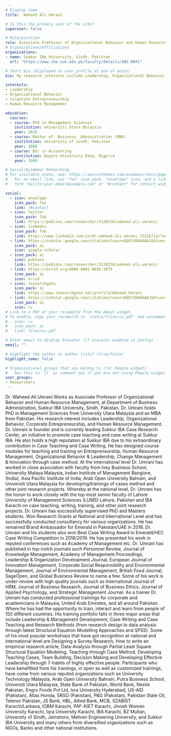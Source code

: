 ```yaml
---
# Display name
title:  Waheed Ali Umrani

# Is this the primary user of the site?
superuser: false

# Role/position
role: Associate Professor of Organizational Behavior and Human Resource Management
# Organizations/Affiliations
organizations:
- name: Sukkur IBA University, Sindh, Pakistan
  url: "https://www.iba-suk.edu.pk/faculty/details/INS-0041"

# Short bio (displayed in user profile at end of posts)
bio: My research interests include Leadership, Organizational Behavior, Corporate Entrepreneurship, and Human Resource Management.

interests:
- Leadership
- Organizational Behavior 
- Corporate Entrepreneurship
- Human Resource Management

education:
  courses:
  - course: PhD in Management Sciences
    institution: Universiti Utara Malaysia
    year: 2016
  - course: Master of  Business  Administration (MBA) 
    institution: University of Sindh, Pakistan 
    year: 2008
  - course: BSc in Accounting
    institution: Bayero University Kano, Nigeria
    year: 1989

# Social/Academic Networking
# For available icons, see: https://sourcethemes.com/academic/docs/page-builder/#icons
#   For an email link, use "fas" icon pack, "envelope" icon, and a link in the
#   form "mailto:your-email@example.com" or "#contact" for contact widget.

social:
  - icon: envelope
    icon_pack: fas
    link: /#contact
  - icon: twitter
    icon_pack: fab
    link: https://publons.com/researcher/3138236/waheed-ali-umrani/
  - icon: linkedin
    icon_pack: fab
    link: https://www.linkedin.com/in/dr-waheed-ali-umrani-7322671a/?originalSubdomain=pk
  - link: https://scholar.google.com/citations?user=DQ9lSB4AAAAJ&hl=en
    icon_pack: ai
    icon: google-scholar
  - icon_pack: ai
    icon: publons
    link: https://publons.com/researcher/3138236/waheed-ali-umrani/
  - link: https://orcid.org/0000-0001-9835-3979
    icon_pack: ai
    icon: orcid
  - icon: researchgate
    icon_pack: ai
    link: https://www.researchgate.net/profile/Waheed_Umrani
  - link: https://scholar.google.com/citations?user=DQ9lSB4AAAAJ&hl=en
    icon_pack: ai
    icon: cv
# Link to a PDF of your resume/CV from the About widget.
# To enable, copy your resume/CV to `static/files/cv.pdf` and uncomment the lines below.
# - icon: cv
#   icon_pack: ai
#   link: files/cv.pdf

# Enter email to display Gravatar (if Gravatar enabled in Config)
email: ""

# Highlight the author in author lists? (true/false)
highlight_name: false

# Organizational groups that you belong to (for People widget)
#   Set this to `[]` or comment out if you are not using People widget.
user_groups:
- Researchers
---
```

<div class=text-justify> 

Dr. Waheed Ali Umrani Works as Associate Professor of Organizational Behavior and Human Resource Management, at Department of Business Administration, Sukkur IBA University, Sindh, Pakistan. Dr. Umrani holds PhD in Management Sciences from University Utara Malaysia and an MBA from Pakistan. His research interest includes Leadership, Organizational Behavior, Corporate Entrepreneurship, and Human Resource Management. Dr. Umrani is founder and is currently leading Sukkur IBA Case Research Center, an initiative to promote case teaching and case writing at Sukkur IBA. He also holds a high reputation at Sukkur IBA due to his extraordinary contribution in Case Teaching and Case Writing. He has designed course modules for teaching and training on Entrepreneurship, Human Resource Management, Organizational Behavior & Leadership, Change Management & Innovation through case method. At the international level Dr. Umrani has worked in close association with faculty from Ivey Business School, University Malaya Malaysia, Indian Institute of Management Banglore, (India), Asia Pacific Institute of India, Arab Open University Bahrain, and Universiti Utara Malaysia for developing/trainings of cases method and other joint research projects. Whereby at the national level, Dr. Umrani has the honor to work closely with the top most senior faculty of Lahore University of Management Sciences (LUMS) Lahore, Pakistan and IBA Karachi on case teaching, writing, training, and other joint research projects. Dr. Umrani has successfully supervised PhD and Masters students. Won Research Grants at National and International Level and has successfully conducted consultancy for various organizations. He has remained Brand Ambassador for Emerald in Pakistan/UAE in 2018. Dr. Umrani and his students also won Best Case Writing Award in Emerald/HEC Case Writing Competition in 2018/2019. He has presented his work in reputed conferences such as Academy of Management etc. Dr. Umrani has published in top-notch journals such Personnel Review, Journal of Knowledge Management, Academy of Management Proceedings, Leadership & Organization Development Journal, European Journal of Innovation Management, Corporate Social Responsibility and Environmental Management, Journal of Environmental Management, British Food Journal, SageOpen, and Global Business Review to name a few. Some of his work is under-review with high quality journals such as International Journal of HRM, Journal of Business Research, Journal of Business Ethics, Journal of Applied Psychology, and Strategic Management Journal. As a trainer Dr. Umrani has conducted professional trainings for corporate and academicians in Malaysia, United Arab Emirates, and all around Pakistan. Where he has had the opportunity to train, interact and learn from people of 150 different countries. His training portfolio falls in three major areas that include Leadership & Management Development, Case Writing and Case Teaching and Research Methods (from research design to data analysis through latest Structural Equation Modelling Approaches and SPSS). Some of his most popular workshops that have got recognition at national and international level are Designing a Survey Research, How to write an empirical research article, Data-Analysis through Partial Least Square Structural Equation Modeling, Teaching through Case Method, Developing Teaching Cases, Team Building, Decision Making and Developing Effective Leadership through 7-habits of highly effective people. Participants who have benefitted from his trainings, in open as well as customized trainings, have come from various reputed organizations such as University Technology Malaysia, Arab Open University Bahrain, Putra Business School, Universiti Utara Malaysia, State Bank of Pakistan, World Bank, Nestle Pakistan, Engro Foods Pvt Ltd, Isra University Hyderabad, US-AID (Pakistan), Atlas Honda, SRSO (Pakistan), P&G (Pakistan), Pakistan State Oil, Telenor Pakistan, JS Bank, HBL, Allied Bank, MCB, SZABIST Karachi/Larkana, IOBM Karachi, PAF-KIET Karachi, Jinnah Women University Karachi, Iqra University Karachi, IBA Karachi, BZ Multan, University of Sindh, Jamshoro, Mehran Engineering University, and Sukkur IBA University and many others from diversified organizations such as NGOs, Banks and other national institutions.

</div>

